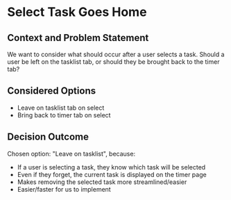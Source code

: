 # Select Task Goes Home

## Context and Problem Statement

We want to consider what should occur after a user selects a task.
Should a user be left on the tasklist tab, or should they be brought back to the timer tab?

## Considered Options

* Leave on tasklist tab on select
* Bring back to timer tab on select

## Decision Outcome

Chosen option: "Leave on tasklist", because:
- If a user is selecting a task, they know which task will be selected
- Even if they forget, the current task is displayed on the timer page
- Makes removing the selected task more streamlined/easier
- Easier/faster for us to implement
